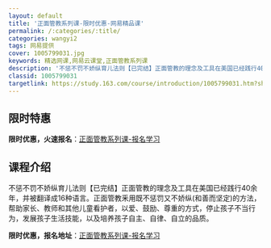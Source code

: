 ```yaml
---
layout: default
title: '正面管教系列课-限时优惠-网易精品课'
permalink: /:categories/:title/
categories: wangyi2
tags: 网易提供
cover: 1005799031.jpg
keywords: 精选网课,网易云课堂,正面管教系列课
description: '不惩不罚不娇纵育儿法则【已完结】正面管教的理念及工具在美国已经践行40余年，并被翻译成16种语言。正面管教釆用既不惩罚又'
classid: 1005799031
targetlink: https://study.163.com/course/introduction/1005799031.htm?share=1&shareId=1025206652&utm_campaign=share&utm_medium=iphoneShare&utm_source=&utm_u=1025206652
---
```


## 限时特惠

**限时优惠，火速报名**：[正面管教系列课-报名学习](https://study.163.com/course/introduction/1005799031.htm?share=1&shareId=1025206652&utm_campaign=share&utm_medium=iphoneShare&utm_source=&utm_u=1025206652)

## 课程介绍

不惩不罚不娇纵育儿法则【已完结】正面管教的理念及工具在美国已经践行40余年，并被翻译成16种语言。正面管教釆用既不惩罚又不娇纵(和善而坚定)的方法，帮助家长、教师和其他儿童看护者，以爱、鼓励、尊重的方式，停止孩子不当行为，发展孩子生活技能，以及培养孩子自主、自律、自立的品质。

**限时优惠，报名地址**：[正面管教系列课-报名学习](https://study.163.com/course/introduction/1005799031.htm?share=1&shareId=1025206652&utm_campaign=share&utm_medium=iphoneShare&utm_source=&utm_u=1025206652)

